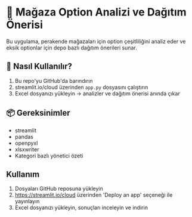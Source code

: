# 🧩 Mağaza Option Analizi ve Dağıtım Önerisi

Bu uygulama, perakende mağazaları için option çeşitliliğini analiz eder ve eksik optionlar için depo bazlı dağıtım önerileri sunar.

## 🚀 Nasıl Kullanılır?
1. Bu repo'yu GitHub'da barındırın
2. streamlit.io/cloud üzerinden `app.py` dosyasını çalıştırın
3. Excel dosyanızı yükleyin → analizler ve dağıtım önerisi anında çıkar

## 📦 Gereksinimler
- streamlit
- pandas
- openpyxl
- xlsxwriter
- Kategori bazlı yönetici özeti

## Kullanım
1. Dosyaları GitHub reposuna yükleyin
2. https://streamlit.io/cloud üzerinden 'Deploy an app' seçeneği ile yayınlayın
3. Excel dosyanızı yükleyin, sonuçları inceleyin ve indirin
